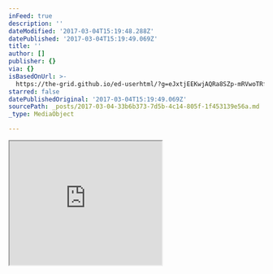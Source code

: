 ```yaml
---
inFeed: true
description: ''
dateModified: '2017-03-04T15:19:48.288Z'
datePublished: '2017-03-04T15:19:49.069Z'
title: ''
author: []
publisher: {}
via: {}
isBasedOnUrl: >-
  https://the-grid.github.io/ed-userhtml/?g=eJxtjEEKwjAQRa8SZp-mRVwoTRfeZJpMTErblMxA8PZaFBVx-Xn_vR6VR0G9pVX7bIGWkfwlY_HwAeO-dU1eooVT234hdjiTjpSuUSwc_rCX1nVHULFQsBBFNj4bU2ttHj-hQiyNy4t5L5NDSC7hrFeqbGDoDQ49u5I2Uci31SlPgYri4iwYg8wk_FObeA8maSbeA097uAMukVQY
starred: false
datePublishedOriginal: '2017-03-04T15:19:49.069Z'
sourcePath: _posts/2017-03-04-33b6b373-7d5b-4c14-805f-1f453139e56a.md
_type: MediaObject

---
```

<iframe src="https://the-grid.github.io/ed-userhtml/?g=eJxtjEEKwjAQRa8SZp-mRVwoTRfeZJpMTErblMxA8PZaFBVx-Xn_vR6VR0G9pVX7bIGWkfwlY_HwAeO-dU1eooVT234hdjiTjpSuUSwc_rCX1nVHULFQsBBFNj4bU2ttHj-hQiyNy4t5L5NDSC7hrFeqbGDoDQ49u5I2Uci31SlPgYri4iwYg8wk_FObeA8maSbeA097uAMukVQY" height="244" style=""></iframe>